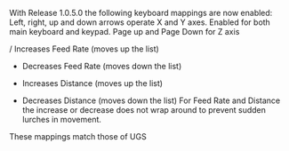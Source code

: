 With Release 1.0.5.0 the following keyboard mappings are now enabled:
Left, right, up and down arrows operate X and Y axes. Enabled for both main keyboard and keypad.
Page up and Page Down for Z axis

/ Increases Feed Rate  (moves up the list)
* Decreases Feed Rate (moves down the list)
+ Increases Distance (moves up the list)
- Decreases Distance (moves down the list)
For Feed Rate and Distance the increase or decrease does not wrap around to prevent sudden lurches in movement.

These mappings match those of UGS
